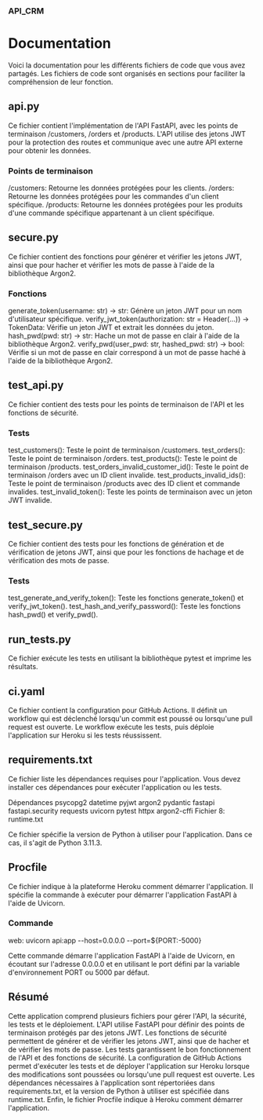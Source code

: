 ### API_CRM

# Documentation

Voici la documentation pour les différents fichiers de code que vous avez partagés. Les fichiers de code sont organisés en sections pour faciliter la compréhension de leur fonction.

## api.py

Ce fichier contient l'implémentation de l'API FastAPI, avec les points de terminaison /customers, /orders et /products. L'API utilise des jetons JWT pour la protection des routes et communique avec une autre API externe pour obtenir les données.

### Points de terminaison
/customers: Retourne les données protégées pour les clients.
/orders: Retourne les données protégées pour les commandes d'un client spécifique.
/products: Retourne les données protégées pour les produits d'une commande spécifique appartenant à un client spécifique.

## secure.py

Ce fichier contient des fonctions pour générer et vérifier les jetons JWT, ainsi que pour hacher et vérifier les mots de passe à l'aide de la bibliothèque Argon2.

### Fonctions
generate_token(username: str) -> str: Génère un jeton JWT pour un nom d'utilisateur spécifique.
verify_jwt_token(authorization: str = Header(...)) -> TokenData: Vérifie un jeton JWT et extrait les données du jeton.
hash_pwd(pwd: str) -> str: Hache un mot de passe en clair à l'aide de la bibliothèque Argon2.
verify_pwd(user_pwd: str, hashed_pwd: str) -> bool: Vérifie si un mot de passe en clair correspond à un mot de passe haché à l'aide de la bibliothèque Argon2.

## test_api.py

Ce fichier contient des tests pour les points de terminaison de l'API et les fonctions de sécurité.

### Tests

test_customers(): Teste le point de terminaison /customers.
test_orders(): Teste le point de terminaison /orders.
test_products(): Teste le point de terminaison /products.
test_orders_invalid_customer_id(): Teste le point de terminaison /orders avec un ID client invalide.
test_products_invalid_ids(): Teste le point de terminaison /products avec des ID client et commande invalides.
test_invalid_token(): Teste les points de terminaison avec un jeton JWT invalide.

## test_secure.py

Ce fichier contient des tests pour les fonctions de génération et de vérification de jetons JWT, ainsi que pour les fonctions de hachage et de vérification des mots de passe.

### Tests
test_generate_and_verify_token(): Teste les fonctions generate_token() et verify_jwt_token().
test_hash_and_verify_password(): Teste les fonctions hash_pwd() et verify_pwd().

## run_tests.py

Ce fichier exécute les tests en utilisant la bibliothèque pytest et imprime les résultats.

## ci.yaml

Ce fichier contient la configuration pour GitHub Actions. Il définit un workflow qui est déclenché lorsqu'un commit est poussé ou lorsqu'une pull request est ouverte. Le workflow exécute les tests, puis déploie l'application sur Heroku si les tests réussissent.

## requirements.txt

Ce fichier liste les dépendances requises pour l'application. Vous devez installer ces dépendances pour exécuter l'application ou les tests.

Dépendances
psycopg2
datetime
pyjwt
argon2
pydantic
fastapi
fastapi.security
requests
uvicorn
pytest
httpx
argon2-cffi
Fichier 8: runtime.txt

Ce fichier spécifie la version de Python à utiliser pour l'application. Dans ce cas, il s'agit de Python 3.11.3.

## Procfile

Ce fichier indique à la plateforme Heroku comment démarrer l'application. Il spécifie la commande à exécuter pour démarrer l'application FastAPI à l'aide de Uvicorn.

### Commande

web: uvicorn api:app --host=0.0.0.0 --port=${PORT:-5000}

Cette commande démarre l'application FastAPI à l'aide de Uvicorn, en écoutant sur l'adresse 0.0.0.0 et en utilisant le port défini par la variable d'environnement PORT ou 5000 par défaut.

## Résumé

Cette application comprend plusieurs fichiers pour gérer l'API, la sécurité, les tests et le déploiement. L'API utilise FastAPI pour définir des points de terminaison protégés par des jetons JWT. Les fonctions de sécurité permettent de générer et de vérifier les jetons JWT, ainsi que de hacher et de vérifier les mots de passe. Les tests garantissent le bon fonctionnement de l'API et des fonctions de sécurité. La configuration de GitHub Actions permet d'exécuter les tests et de déployer l'application sur Heroku lorsque des modifications sont poussées ou lorsqu'une pull request est ouverte. Les dépendances nécessaires à l'application sont répertoriées dans requirements.txt, et la version de Python à utiliser est spécifiée dans runtime.txt. Enfin, le fichier Procfile indique à Heroku comment démarrer l'application.
